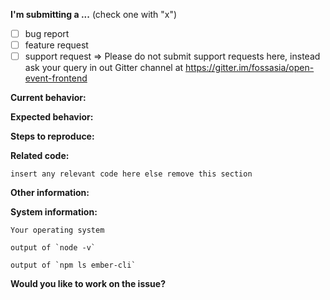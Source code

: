 
**I'm submitting a ...**  (check one with "x")
- [ ] bug report
- [ ] feature request
- [ ] support request => Please do not submit support requests here, instead ask your query in out Gitter channel at https://gitter.im/fossasia/open-event-frontend

**Current behavior:**
<!-- Describe how the bug manifests.
       Add screenshot (If any).-->

**Expected behavior:**
<!-- Describe what the behavior would be without the bug.
       Add screenshot (If any).-->

**Steps to reproduce:**
<!-- If you are able to illustrate the bug or feature request with an example, please provide steps to reproduce -->

**Related code:**

```
insert any relevant code here else remove this section
```

**Other information:**
<!-- List any other information that is relevant to your issue. Stack traces, related issues, suggestions on how to fix, Stack Overflow links, forum links, etc. -->

**System information:** 

<!-- Add information about the system your facing this bug on. If you think this is irrelevant or if it's a UI bug or a feature request, please remove this section -->

```
Your operating system
```

```
output of `node -v`
```


```
output of `npm ls ember-cli`
```

**Would you like to work on the issue?**
<!--Let us know if this issue should be assigned to you or tell us who you think could help to solve this issue.-->
